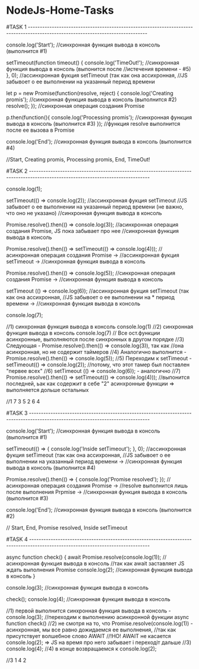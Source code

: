 # NodeJs-Home-Tasks

#TASK 1 --------------------------------------------------------------------------------------------------------------------------------

console.log('Start');
//синхронная функция вывода в консоль (выполнится #1)

setTimeout(function timeout() {
    console.log('TimeOut!');
    //синхронная функция вывода в консоль (выпонится после
    //истечения времени - #5)
}, 0);
//ассинхронная фукция setTimeout (так как она ассихронная, 
//JS забывоет о ее выполнении на указанный период времени

let p = new Promise(function(resolve, reject) {
    console.log('Creating promis');
    //синхронная функция вывода в консоль (выполнится #2)
    resolve();
});
//синхронная операция создания Promise

p.then(function(){
    console.log('Processing promis');
    //синхронная функция вывода в консоль (выполнится #3)
});
//функция resolve выполнится после ее вызова в Promise

console.log('End');
//синхронная функция вывода в консоль (выполнится #4)


//Start, Creating promis, Processing promis, End, TimeOut!


#TASK 2 --------------------------------------------------------------------------------------------------------------------------------

console.log(1);

setTimeout(() => console.log(2));
//ассинхронная фукция setTimeout
//JS забывоет о ее выполнении на указанный период времени (не важно, что оно не указано)
//синхронная функция вывода в консоль 

Promise.resolve().then(() => console.log(3));
//асинхронная операция создания Promise, JS пока забывает про нее
//синхронная функция вывода в консоль 

Promise.resolve().then(() => setTimeout(() => console.log(4)));
//асинхронная операция создания Promise -> 
//ассинхронная фукция setTimeout ->
//синхронная функция вывода в консоль 

Promise.resolve().then(() => console.log(5));
//синхронная операция создания Promise -> 
//синхронная функция вывода в консоль

setTimeout (() => console.log(6));
//ассинхронная фукция setTimeout (так как она ассихронная, 
//JS забывоет о ее выполнении на * период времени ->
//синхронная функция вывода в консоль 

console.log(7);

//1) синхронная функция вывода в консоль console.log(1)
//2) синхронная функция вывода в консоль console.log(7)
// Все ост.функции асинхронные, выполняются после синхронных в другом порядке
//3) Следующая - Promise.resolve().then(() => console.log(3)), так как 
//она асинхронная, но не содержит таймеров
//4) Аналогично выполнится - Promise.resolve().then(() => console.log(5));
//5) Переходим к setTimeout - setTimeout(() => console.log(2));
//потому, что этот тамер был поставлен "первее всех"
//6) setTimeout (() => console.log(6)); - аналогично
//7) Promise.resolve().then(() => setTimeout(() => console.log(4)));
//выпонится последней, ьак как содержит в себе "2" асинхронные функции => выполняется дольше остальных

//1 7 3 5 2 6 4 

#TASK 3 --------------------------------------------------------------------------------------------------------------------------------

console.log('Start');
//синхронная функция вывода в консоль (выполнится #1)

setTimeout(() => {
    console.log('Inside setTimeout');
}, 0);
//ассинхронная фукция setTimeout (так как она ассихронная, 
//JS забывоет о ее выполнении на указанный период времени ->
//синхронная функция вывода в консоль (выполнится #4)

Promise.resolve().then(() => {
    console.log('Promise resolved');
});
//асинхронная операция создания Promise ->
//resolve выполнится лишь после выполнения Prpmise ->
//синхронная функция вывода в консоль (выполнится #3)

console.log('End');
//синхронная функция вывода в консоль (выполнится #2)

// Start, End, Promise resolved, Inside setTimeout


#TASK 4 --------------------------------------------------------------------------------------------------------------------------------

async function check() {
    await Promise.resolve(console.log(1));
    //асинхронная функция вывода в консоль 
    //так как await заставляет JS ждать выполнения Promise
    console.log(2);
    //синхронная функция вывода в консоль
}

console.log(3);
//синхронная функция вывода в консоль

check();
console.log(4);
//синхронная функция вывода в консоль 

//1) первой выполнится синхронная функция вывода в консоль - console.log(3);
//переходим к выполнению асинхронной функции async function check() 
//2) не смотря на то, что Promise.resolve(console.log(1)) - асинхронная, мы все равно дожидаемся ее выполнения,
//так как присутствует волшебное слово AWAIT
//!НО! AWAIT не касается console.log(2); => JS на время про него забывает і переходіт дальше
//3) console.log(4);
//4) в конце возвращаемся к console.log(2);

//3 1 4 2
